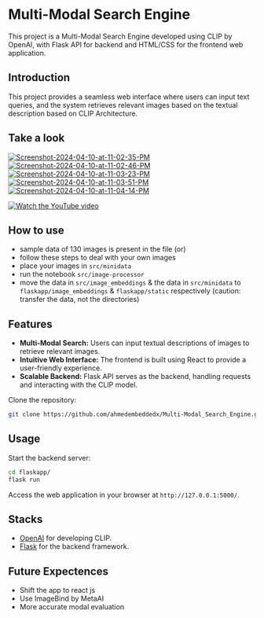 # Multi-Modal Search Engine

This project is a Multi-Modal Search Engine developed using CLIP by OpenAI, with Flask API for backend and HTML/CSS for the frontend web application.

## Introduction

This project provides a seamless web interface where users can input text queries, and the system retrieves relevant images based on the textual description based on CLIP Architecture.

## Take a look
<a href="https://ibb.co/mbx781N"><img src="https://i.ibb.co/6rd5BVX/Screenshot-2024-04-10-at-11-02-35-PM.png" alt="Screenshot-2024-04-10-at-11-02-35-PM" border="0"></a>
<a href="https://ibb.co/MSwmjRD"><img src="https://i.ibb.co/2hVTLj7/Screenshot-2024-04-10-at-11-02-46-PM.png" alt="Screenshot-2024-04-10-at-11-02-46-PM" border="0"></a>
<a href="https://ibb.co/PG41n3N"><img src="https://i.ibb.co/3mWSqG7/Screenshot-2024-04-10-at-11-03-23-PM.png" alt="Screenshot-2024-04-10-at-11-03-23-PM" border="0"></a>
<a href="https://ibb.co/ynYHHQK"><img src="https://i.ibb.co/LzJVVZB/Screenshot-2024-04-10-at-11-03-51-PM.png" alt="Screenshot-2024-04-10-at-11-03-51-PM" border="0"></a>
<a href="https://ibb.co/W38kLK5"><img src="https://i.ibb.co/xs91N5L/Screenshot-2024-04-10-at-11-04-14-PM.png" alt="Screenshot-2024-04-10-at-11-04-14-PM" border="0"></a>

[![Watch the YouTube video](https://img.youtube.com/vi/FbiKR7LwRJ0/0.jpg)](https://youtu.be/FbiKR7LwRJ0)

## How to use
- sample data of 130 images is present in the file
(or)
- follow these steps to deal with your own images
- place your images in ```src/minidata```
- run the notebook ```src/image-processor```
- move the data in ```src/image_embeddings``` & the data in ```src/minidata``` to ```flaskapp/image_embeddings``` & ```flaskapp/static``` respectively (caution: transfer the data, not the directories)

## Features

- **Multi-Modal Search:** Users can input textual descriptions of images to retrieve relevant images.
- **Intuitive Web Interface:** The frontend is built using React to provide a user-friendly experience.
- **Scalable Backend:** Flask API serves as the backend, handling requests and interacting with the CLIP model.





Clone the repository:

   ```bash
   git clone https://github.com/ahmedembeddedx/Multi-Modal_Search_Engine.git
   ```


## Usage

Start the backend server:

   ```bash
   cd flaskapp/
   flask run
   ```

Access the web application in your browser at `http://127.0.0.1:5000/`.

## Stacks
- [OpenAI](https://openai.com) for developing CLIP.
- [Flask](https://flask.palletsprojects.com/) for the backend framework.


## Future Expectences
- Shift the app to react js
- Use ImageBind by MetaAI
- More accurate modal evaluation
